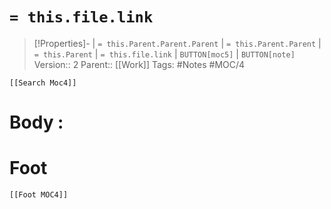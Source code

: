 # `= this.file.link`
>[!Properties]- | `= this.Parent.Parent.Parent` | `= this.Parent.Parent` | `= this.Parent` | `= this.file.link` | `BUTTON[moc5]` | `BUTTON[note]` 
>Version:: 2
>Parent:: [[Work]]
>Tags: #Notes #MOC/4
```meta-bind-embed
[[Search Moc4]]
```
# Body :







# Foot
```meta-bind-embed
[[Foot MOC4]]
```